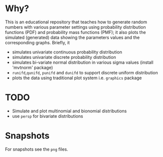 # Why?
This is an educational repository that teaches how to generate random numbers
with various parameter settings using probability distribution functions (PDF) and
probability mass functions (PMF); it also plots the simulated (generated) data
showing the parameters values and the corresponding graphs. Briefly, it

- simulates univariate continuous probability distribution 
- simulates univariate discrete probability distribution 
- simulates bi-variate normal distribution in various sigma values (install 'mvtnorm' package)
- `runifd`,`qunifd`, `punifd` and `dunifd` to support discrete uniform distribution
- plots the data using traditional plot system i.e. `graphics` package

# TODO
- Simulate and plot multinomial and bionomial distributions
- use `persp` for bivariate distributions

# Snapshots
For snapshots see the `png` files.

